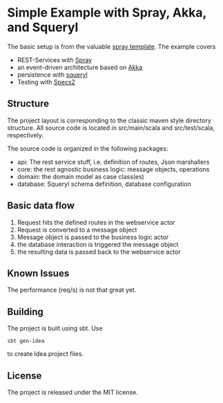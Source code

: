 # Simple Example with Spray, Akka, and Squeryl

The basic setup is from the valuable [spray template](http://github.com/spray/spray-template).
The example covers
- REST-Services with [Spray](http://spray.io)
- an event-driven architecture based on [Akka](http://akka.io)
- persistence with [squeryl](http://squeryl.org)
- Testing with [Specs2](http://etorreborre.github.io/specs2/)

## Structure
The project layout is corresponding to the classic maven style directory structure. All source code is located
in src/main/scala and src/test/scala, respectively.

The source code is organized in the following packages:
- api: The rest service stuff, i.e. definition of routes, Json marshallers
- core: the rest agnostic business logic: message objects, operations
- domain: the domain model as case class(es)
- database: Squeryl schema definition, database configuration

## Basic data flow
1. Request hits the defined routes in the webservice actor
2. Request is converted to a message object
3. Message object is passed to the business logic actor
4. the database interaction is triggered the message object
5. the resulting data is passed back to the webservice actor

## Known Issues

The performance (req/s) is not that great yet. 

## Building
The project is built using sbt. Use 
```
sbt gen-idea
```
to create Idea project files.

## License
The project is released under the MIT license.

